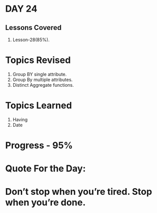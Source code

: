 
# DAY 24
## Lessons Covered
1. Lesson-28(85%).
# Topics Revised
1. Group BY single attribute.
2. Group By multiple attributes.
3. Distinct Aggregate functions.
# Topics Learned
1. Having
2. Date

# Progress - 95%

# Quote For the Day:

# Don’t stop when you’re tired. Stop when you’re done.
